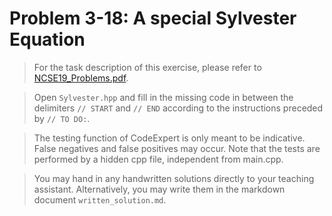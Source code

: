 # Problem 3-18: A special Sylvester Equation

> For the task description of this exercise, please refer to [NCSE19_Problems.pdf](
https://www.sam.math.ethz.ch/~grsam/NCSE19/HOMEWORK/NCSE19_Problems.pdf). 

> Open `Sylvester.hpp` and fill in the missing code in between the delimiters `// START` and `// END` according to the instructions preceded by `// TO DO:`.

> The testing function of CodeExpert is only meant to be indicative. False negatives and false positives may occur.
Note that the tests are performed by a hidden cpp file, independent from main.cpp.

> You may hand in any handwritten solutions directly to your teaching assistant. Alternatively, you may write them in the markdown document `written_solution.md`.
